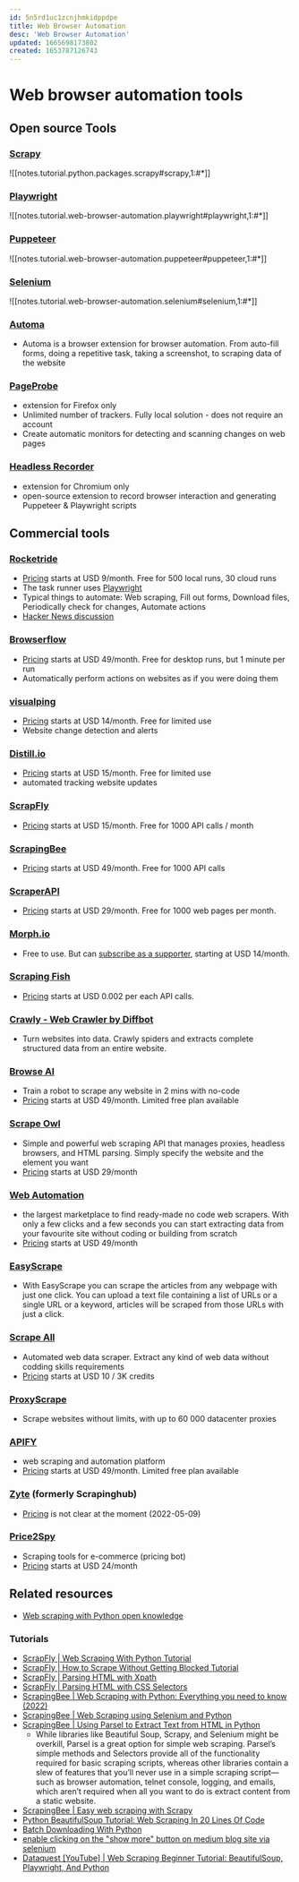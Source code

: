 ```yaml
---
id: 5n5rd1uc1zcnjhmkidppdpe
title: Web Browser Automation
desc: 'Web Browser Automation'
updated: 1665698173802
created: 1653787126743
---
```

# Web browser automation tools

## Open source Tools

### [Scrapy](https://scrapy.org/)
![[notes.tutorial.python.packages.scrapy#scrapy,1:#*]]

### [Playwright](https://playwright.dev/)
![[notes.tutorial.web-browser-automation.playwright#playwright,1:#*]]

### [Puppeteer](https://pptr.dev/)
![[notes.tutorial.web-browser-automation.puppeteer#puppeteer,1:#*]]

### [Selenium](https://www.selenium.dev/documentation/overview/)
![[notes.tutorial.web-browser-automation.selenium#selenium,1:#*]]

### [Automa](https://www.automa.site/)
- Automa is a browser extension for browser automation. From auto-fill forms, doing a repetitive task, taking a screenshot, to scraping data of the website

### [PageProbe](https://addons.mozilla.org/en-US/firefox/addon/pageprobe/)
- extension for Firefox only
- Unlimited number of trackers. Fully local solution - does not require an account
- Create automatic monitors for detecting and scanning changes on web pages

### [Headless Recorder](https://github.com/checkly/headless-recorder)
- extension for Chromium only
- open-source extension to record browser interaction and generating Puppeteer & Playwright scripts

## Commercial tools

### [Rocketride](https://www.rocketride.io/)
- [Pricing](https://www.rocketride.io/#pricing) starts at USD 9/month. Free for 500 local runs, 30 cloud runs
- The task runner uses [Playwright](https://playwright.dev/)
- Typical things to automate: Web scraping, Fill out forms, Download files, Periodically check for changes, Automate actions
- [Hacker News discussion](https://news.ycombinator.com/item?id=32352291)

### [Browserflow](https://browserflow.app/)
- [Pricing](https://browserflow.app/pricing) starts at USD 49/month. Free for desktop runs, but 1 minute per run
- Automatically perform actions on websites as if you were doing them

### [visualping](https://visualping.io/)
- [Pricing](https://visualping.io/pricing/) starts at USD 14/month. Free for limited use
- Website change detection and alerts

### [Distill.io](https://distill.io/)
- [Pricing](https://distill.io/pricing) starts at USD 15/month. Free for limited use
- automated tracking website updates

### [ScrapFly](https://scrapfly.io/)
- [Pricing](https://scrapfly.io/pricing) starts at USD 15/month. Free for 1000 API calls / month

### [ScrapingBee](https://www.scrapingbee.com/)
- [Pricing](https://www.scrapingbee.com/#pricing) starts at USD 49/month. Free for 1000 API calls

### [ScraperAPI](https://www.scraperapi.com/)
- [Pricing](https://www.scraperapi.com/pricing/) starts at USD 29/month. Free for 1000 web pages per month.

### [Morph.io](https://morph.io/)
- Free to use. But can [subscribe as a supporter](https://morph.io/supporters/new), starting at USD 14/month.

### [Scraping Fish](https://scrapingfish.com/)
- [Pricing](https://scrapingfish.com/#pricing) starts at USD 0.002 per each API calls.

### [Crawly - Web Crawler by Diffbot](https://crawly.diffbot.com/)
- Turn websites into data. Crawly spiders and extracts complete structured data from an entire website.

### [Browse AI](https://www.browse.ai/)
- Train a robot to scrape any website in 2 mins with no-code
- [Pricing](https://www.browse.ai/pricing) starts at USD 49/month. Limited free plan available

### [Scrape Owl](https://scrapeowl.com/)
- Simple and powerful web scraping API that manages proxies, headless browsers, and HTML parsing. Simply specify the website and the element you want
- [Pricing](https://scrapeowl.com/pricing) starts at USD 29/month

### [Web Automation](https://webautomation.io/)
- the largest marketplace to find ready-made no code web scrapers. With only a few clicks and a few seconds you can start extracting data from your favourite site without coding or building from scratch
- [Pricing](https://webautomation.io/pricing/) starts at USD 49/month

### [EasyScrape](https://www.easyscrape.xyz/)
- With EasyScrape you can scrape the articles from any webpage with just one click. You can upload a text file containing a list of URLs or a single URL or a keyword, articles will be scraped from those URLs with just a click.

### [Scrape All](https://scrapeall.io/)
- Automated web data scraper. Extract any kind of web data without codding skills requirements
- [Pricing](https://scrapeall.io/pricing-2/) starts at USD 10 / 3K credits

### [ProxyScrape](https://proxyscrape.com/home)
- Scrape websites without limits, with up to 60 000 datacenter proxies

### [APIFY](https://apify.com/)
- web scraping and automation platform
- [Pricing](https://apify.com/pricing) starts at USD 49/month. Limited free plan available

### [Zyte](https://www.zyte.com/) (formerly Scrapinghub)
- [Pricing](https://www.zyte.com/pricing/#scrapy-cloud) is not clear at the moment (2022-05-09)

### [Price2Spy](https://www.price2spy.com/en/)
- Scraping tools for e-commerce (pricing bot)
- [Pricing](https://www.price2spy.com/en/pricing/basic.html) starts at USD 24/month

## Related resources

- [Web scraping with Python open knowledge](https://github.com/reanalytics-databoutique/webscraping-open-project)

### Tutorials

- [ScrapFly | Web Scraping With Python Tutorial](https://scrapfly.io/blog/web-scraping-with-python/)
- [ScrapFly | How to Scrape Without Getting Blocked Tutorial](https://scrapfly.io/blog/how-to-scrape-without-getting-blocked-tutorial/)
- [ScrapFly | Parsing HTML with Xpath](https://scrapfly.io/blog/parsing-html-with-xpath/)
- [ScrapFly | Parsing HTML with CSS Selectors](https://scrapfly.io/blog/parsing-html-with-css/)
- [ScrapingBee | Web Scraping with Python: Everything you need to know (2022)](https://www.scrapingbee.com/blog/web-scraping-101-with-python/)
- [ScrapingBee | Web Scraping using Selenium and Python](https://www.scrapingbee.com/blog/selenium-python/)
- [ScrapingBee | Using Parsel to Extract Text from HTML in Python](https://www.scrapingbee.com/blog/parsel-python/)
    - While libraries like Beautiful Soup, Scrapy, and Selenium might be overkill, Parsel is a great option for simple web scraping. Parsel’s simple methods and Selectors provide all of the functionality required for basic scraping scripts, whereas other libraries contain a slew of features that you’ll never use in a simple scraping script—such as browser automation, telnet console, logging, and emails, which aren’t required when all you want to do is extract content from a static website.
- [ScrapingBee | Easy web scraping with Scrapy](https://www.scrapingbee.com/blog/web-scraping-with-scrapy/)
- [Python BeautifulSoup Tutorial: Web Scraping In 20 Lines Of Code](https://www.kashifaziz.me/web-scraping-python-beautifulsoup.html/)
- [Batch Downloading With Python](https://thesoloadmin.com/batch-downloading-with-python/)
- [enable clicking on the "show more" button on medium blog site via selenium](https://shantoroy.com/webscrapping/click-button-show-more-on-medium-dot-com-via-selenium/)
- [Dataquest [YouTube] | Web Scraping Beginner Tutorial: BeautifulSoup, Playwright, And Python](https://www.youtube.com/watch?v=SJ7xnhSLwi0)
